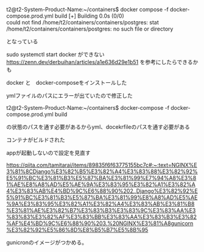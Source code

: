 t2@t2-System-Product-Name:~/containers$ docker compose -f docker-compose.prod.yml build 
[+] Building 0.0s (0/0)                                                                                                
could not find /home/t2/containers/containers/postgres: stat /home/t2/containers/containers/postgres: no such file or directory

となっている

sudo systemctl start docker
ができない
https://zenn.dev/derbuihan/articles/a1e636d29e1b51
を参考にしたらできるかも


docker と　docker-composeをインストールした

ymlファイルのパスにエラーが出ていたので修正した

t2@t2-System-Product-Name:~/containers$ docker-compose -f docker-compose.prod.yml build

の状態のパスを通す必要があるからyml、docekrfileのパスを通す必要がある

コンテナがビルドされた

appが起動しないので設定を見直す

https://qiita.com/tamitarai/items/89835f6f63775155bc7c#:~:text=NGINX%E3%81%8CDjango%E3%82%B5%E3%82%A4%E3%83%88%E3%82%92%E5%91%BC%E3%81%B3%E5%87%BA%E3%81%99%E7%94%A8%E3%81%AE%E8%A8%AD%E5%AE%9A%E3%83%95%E3%82%A1%E3%82%A4%E3%83%AB%E4%BD%9C%E6%88%90%202.,Django%E3%82%92%E5%91%BC%E3%81%B3%E5%87%BA%E3%81%99%E8%A8%AD%E5%AE%9A%E3%83%95%E3%82%A1%E3%82%A4%E3%83%AB%E3%81%B8%E3%81%AE%E3%82%B7%E3%83%B3%E3%83%9C%E3%83%AA%E3%83%83%E3%82%AF%E3%83%BB%E3%83%AA%E3%83%B3%E3%82%AF%E4%BD%9C%E6%88%90%203.%20NGINX%E3%81%A8gunicorn%E3%82%92%E5%86%8D%E8%B5%B7%E5%8B%95

gunicronのイメージがつかめる。

